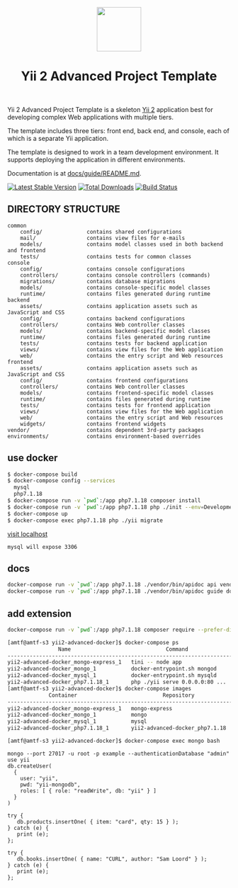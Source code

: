 <p align="center">
    <a href="https://github.com/yiisoft" target="_blank">
        <img src="https://avatars0.githubusercontent.com/u/993323" height="100px">
    </a>
    <h1 align="center">Yii 2 Advanced Project Template</h1>
    <br>
</p>

Yii 2 Advanced Project Template is a skeleton [Yii 2](http://www.yiiframework.com/) application best for
developing complex Web applications with multiple tiers.

The template includes three tiers: front end, back end, and console, each of which
is a separate Yii application.

The template is designed to work in a team development environment. It supports
deploying the application in different environments.

Documentation is at [docs/guide/README.md](docs/guide/README.md).

[![Latest Stable Version](https://img.shields.io/packagist/v/yiisoft/yii2-app-advanced.svg)](https://packagist.org/packages/yiisoft/yii2-app-advanced)
[![Total Downloads](https://img.shields.io/packagist/dt/yiisoft/yii2-app-advanced.svg)](https://packagist.org/packages/yiisoft/yii2-app-advanced)
[![Build Status](https://travis-ci.org/yiisoft/yii2-app-advanced.svg?branch=master)](https://travis-ci.org/yiisoft/yii2-app-advanced)

DIRECTORY STRUCTURE
-------------------

```
common
    config/              contains shared configurations
    mail/                contains view files for e-mails
    models/              contains model classes used in both backend and frontend
    tests/               contains tests for common classes    
console
    config/              contains console configurations
    controllers/         contains console controllers (commands)
    migrations/          contains database migrations
    models/              contains console-specific model classes
    runtime/             contains files generated during runtime
backend
    assets/              contains application assets such as JavaScript and CSS
    config/              contains backend configurations
    controllers/         contains Web controller classes
    models/              contains backend-specific model classes
    runtime/             contains files generated during runtime
    tests/               contains tests for backend application    
    views/               contains view files for the Web application
    web/                 contains the entry script and Web resources
frontend
    assets/              contains application assets such as JavaScript and CSS
    config/              contains frontend configurations
    controllers/         contains Web controller classes
    models/              contains frontend-specific model classes
    runtime/             contains files generated during runtime
    tests/               contains tests for frontend application
    views/               contains view files for the Web application
    web/                 contains the entry script and Web resources
    widgets/             contains frontend widgets
vendor/                  contains dependent 3rd-party packages
environments/            contains environment-based overrides
```

## use docker

```bash
$ docker-compose build 
$ docker-compose config --services
  mysql
  php7.1.18
$ docker-compose run -v `pwd`:/app php7.1.18 composer install
$ docker-compose run -v `pwd`:/app php7.1.18 php ./init --env=Development
$ docker-compose up
$ docker-compose exec php7.1.18 php ./yii migrate
```

[visit localhost](http://localhost:8895/index.php?r=site%2Flogin)

    mysql will expose 3306


## docs
```bash
docker-compose run -v `pwd`:/app php7.1.18 ./vendor/bin/apidoc api vendor/yiisoft,frontend,common,backend --interactive=0 output
docker-compose run -v `pwd`:/app php7.1.18 ./vendor/bin/apidoc guide docs --interactive=0 output/guide
```

## add extension
```bash
docker-compose run -v `pwd`:/app php7.1.18 composer require --prefer-dist yiisoft/yii2-mongodb
```


```bash
[amtf@amtf-s3 yii2-advanced-docker]$ docker-compose ps
                Name                              Command               State            Ports          
--------------------------------------------------------------------------------------------------------
yii2-advanced-docker_mongo-express_1   tini -- node app                 Up      0.0.0.0:8081->8081/tcp  
yii2-advanced-docker_mongo_1           docker-entrypoint.sh mongod      Up      0.0.0.0:27017->27017/tcp
yii2-advanced-docker_mysql_1           docker-entrypoint.sh mysqld      Up      0.0.0.0:3306->3306/tcp  
yii2-advanced-docker_php7.1.18_1       php ./yii serve 0.0.0.0:80 ...   Up      0.0.0.0:8895->8080/tcp  
[amtf@amtf-s3 yii2-advanced-docker]$ docker-compose images
             Container                           Repository              Tag       Image Id      Size 
------------------------------------------------------------------------------------------------------
yii2-advanced-docker_mongo-express_1   mongo-express                    latest   1931396fb5aa   196 MB
yii2-advanced-docker_mongo_1           mongo                            latest   91a642e82a2a   361 MB
yii2-advanced-docker_mysql_1           mysql                            5.7      1aea6b9b341e   355 MB
yii2-advanced-docker_php7.1.18_1       yii2-advanced-docker_php7.1.18   latest   29681e350bf9   553 MB

[amtf@amtf-s3 yii2-advanced-docker]$ docker-compose exec mongo bash
```

```mongodb
mongo --port 27017 -u root -p example --authenticationDatabase "admin"
use yii
db.createUser(
  {
    user: "yii",
    pwd: "yii-mongodb",
    roles: [ { role: "readWrite", db: "yii" } ]
  }
)

try {
   db.products.insertOne( { item: "card", qty: 15 } );
} catch (e) {
   print (e);
};

try {
   db.books.insertOne( { name: "CURL", author: "Sam Loord" } );
} catch (e) {
   print (e);
};

```